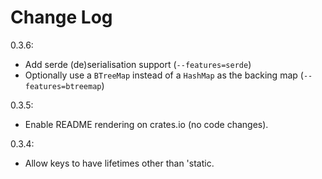 Change Log
====

0.3.6:

* Add serde (de)serialisation support (`--features=serde`)
* Optionally use a `BTreeMap` instead of a `HashMap` as the backing map (`--features=btreemap`)

0.3.5:

* Enable README rendering on crates.io (no code changes).

0.3.4:

* Allow keys to have lifetimes other than 'static.
